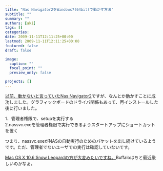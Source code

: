 ```yaml
---
title: "Nas Navigator2をWindows7(64bit)で動かす方法"
subtitle: ""
summary: ""
authors: [aki]
tags: []
categories: 
date: 2009-11-11T12:11:25+00:00
lastmod: 2009-11-11T12:11:25+00:00
featured: false
draft: false

image:
  caption: ""
  focal_point: ""
  preview_only: false

projects: []
---
```

[以前、動かないと言っていたNas Navigator2](http://chezou.wordpress.com/2009/10/26/nas-navigator2%e3%81%8c%e6%82%aa%e3%81%95%e3%82%92%e3%81%99%e3%82%8bwindows7-64bit/)ですが、なんとか動かすことに成功しました。グラフィックボードのドライバ関係もあって、再インストールした後に行いました。

1．管理者権限で、setupを実行する  
2.nassvc.exeを管理者権限で実行できるようスタートアップにショートカットを置く

つまり、nassvc.exeがNASの自動実行のためのパケットを出し続けているようです。ただ、管理者でないユーザでの実行は確認していないです。

[Mac OS X 10.6 Snow Leopardの方が大変みたいですね。](http://d.hatena.ne.jp/tadamesi/20090913/p2)Buffaloはちと最近厳しいのかなぁ。



